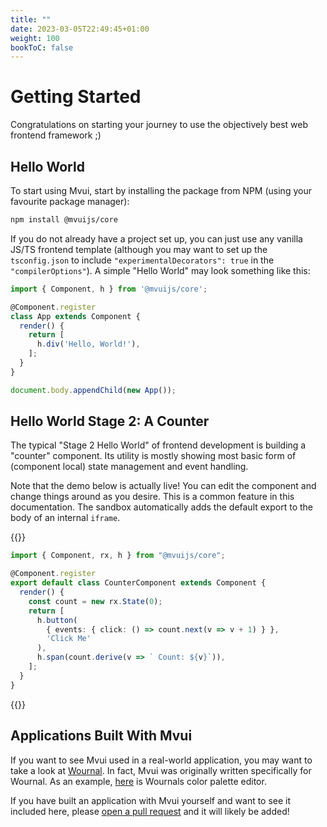 ```yaml
---
title: ""
date: 2023-03-05T22:49:45+01:00
weight: 100
bookToC: false
---
```


# Getting Started

Congratulations on starting your journey to use the objectively best web frontend
framework ;)

## Hello World

To start using Mvui, start by installing the package from NPM (using your favourite
package manager):

```bash
npm install @mvuijs/core
```

If you do not already have a project set up, you can just use any vanilla JS/TS frontend
template (although you may want to set up the `tsconfig.json` to include
`"experimentalDecorators": true` in the `"compilerOptions"`). A simple "Hello World" may
look something like this:


```typescript
import { Component, h } from '@mvuijs/core';

@Component.register
class App extends Component {
  render() {
    return [
      h.div('Hello, World!'),
    ];
  }
}

document.body.appendChild(new App());
```

## Hello World Stage 2: A Counter

The typical "Stage 2 Hello World" of frontend development is building a "counter"
component. Its utility is mostly showing most basic form of (component local) state
management and event handling.

Note that the demo below is actually live! You can edit the component and change things
around as you desire. This is a common feature in this documentation. The sandbox
automatically adds the default export to the body of an internal `iframe`.

{{<codeview>}}
```typescript
import { Component, rx, h } from "@mvuijs/core";

@Component.register
export default class CounterComponent extends Component {
  render() {
    const count = new rx.State(0);
    return [
      h.button(
        { events: { click: () => count.next(v => v + 1) } },
        'Click Me'
      ),
      h.span(count.derive(v => ` Count: ${v}`)),
    ];
  }
}
```
{{</codeview>}}

## Applications Built With Mvui

If you want to see Mvui used in a real-world application, you may want to take a look at
[Wournal](https://github.com/dominiksta/wournal/). In fact, Mvui was originally written
specifically for Wournal. As an example,
[here](https://github.com/dominiksta/wournal/blob/12817c9bdab84dd5a89e7cb7abf85f8c7fb38c69/src/renderer/app/color-palette-editor.ts)
is Wournals color palette editor.

If you have built an application with Mvui yourself and want to see it included here,
please [open a pull request](https://github.com/dominiksta/wournal/pulls) and it will
likely be added!
